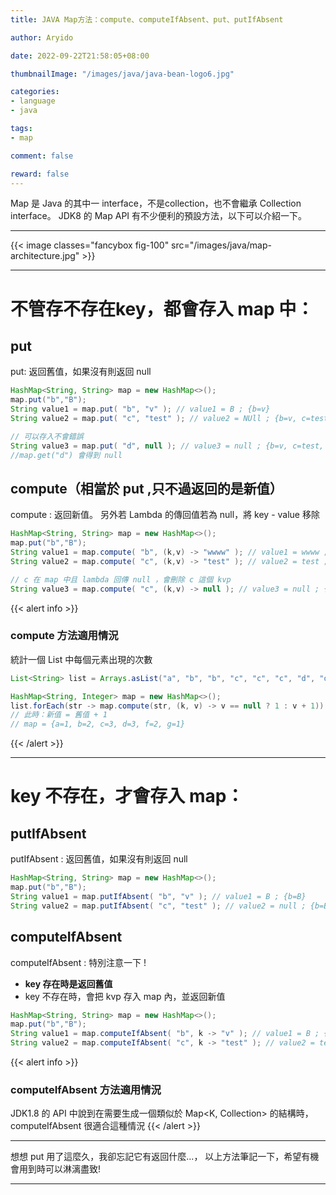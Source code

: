 ```yaml
---
title: JAVA Map方法：compute、computeIfAbsent、put、putIfAbsent

author: Aryido

date: 2022-09-22T21:58:05+08:00

thumbnailImage: "/images/java/java-bean-logo6.jpg"

categories:
- language
- java

tags:
- map

comment: false

reward: false
---
```

<!--BODY-->
Map 是 Java 的其中一 interface，不是collection，也不會繼承 Collection interface。
JDK8 的 Map API 有不少便利的預設方法，以下可以介紹一下。
<!--more-->

---

{{< image classes="fancybox fig-100" src="/images/java/map-architecture.jpg" >}}

---

# 不管存不存在key，都會存入 map 中：

## put

put: 返回舊值，如果沒有則返回 null
```java
HashMap<String, String> map = new HashMap<>();
map.put("b","B");
String value1 = map.put( "b", "v" ); // value1 = B ; {b=v}
String value2 = map.put( "c", "test" ); // value2 = NUll ; {b=v, c=test}

// 可以存入不會錯誤
String value3 = map.put( "d", null ); // value3 = null ; {b=v, c=test, d=null}
//map.get("d") 會得到 null

```

## compute（相當於 put ,只不過返回的是新值）

compute : 返回新值。 另外若 Lambda 的傳回值若為 null，將 key - value 移除
```java
HashMap<String, String> map = new HashMap<>();
map.put("b","B");
String value1 = map.compute( "b", (k,v) -> "wwww" ); // value1 = wwww ; {b=wwww}
String value2 = map.compute( "c", (k,v) -> "test" ); // value2 = test ; {b=wwww, c=test}

// c 在 map 中且 lambda 回傳 null ，會刪除 c 這個 kvp
String value3 = map.compute( "c", (k,v) -> null ); // value3 = null ; {b=wwww}
```

{{< alert info >}}
### compute 方法適用情況
統計一個 List<String> 中每個元素出現的次數
```java
List<String> list = Arrays.asList("a", "b", "b", "c", "c", "c", "d", "d", "d", "f", "f", "g");

HashMap<String, Integer> map = new HashMap<>();
list.forEach(str -> map.compute(str, (k, v) -> v == null ? 1 : v + 1));
// 此時：新值 = 舊值 + 1
// map = {a=1, b=2, c=3, d=3, f=2, g=1}
```
{{< /alert >}}


---

# key 不存在，才會存入 map：
## putIfAbsent
putIfAbsent : 返回舊值，如果沒有則返回 null
```java
HashMap<String, String> map = new HashMap<>();
map.put("b","B");
String value1 = map.putIfAbsent( "b", "v" ); // value1 = B ; {b=B}
String value2 = map.putIfAbsent( "c", "test" ); // value2 = null ; {b=B, c=test}
```

## computeIfAbsent
computeIfAbsent : 特別注意一下 !
-  **key 存在時是返回舊值**
-  key 不存在時，會把 kvp 存入 map 內，並返回新值
```java
HashMap<String, String> map = new HashMap<>();
map.put("b","B");
String value1 = map.computeIfAbsent( "b", k -> "v" ); // value1 = B ; {b=B}
String value2 = map.computeIfAbsent( "c", k -> "test" ); // value2 = test ; {b=B, c=test}
```

{{< alert info >}}
### computeIfAbsent 方法適用情況
JDK1.8 的 API 中說到在需要生成一個類似於 Map<K, Collection> 的結構時，computeIfAbsent 很適合這種情況
{{< /alert >}}

---
想想 put 用了這麼久，我卻忘記它有返回什麼...， 以上方法筆記一下，希望有機會用到時可以淋漓盡致!

---